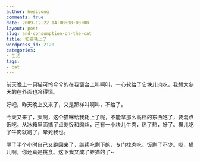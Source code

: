 ```yaml
---
author: hesicong
comments: true
date: 2009-12-22 14:08:08+00:00
layout: post
slug: and-consumption-on-the-cat
title: 和猫耗上了
wordpress_id: 2120
categories:
- 生活
tags:
- cat
---
```


前天晚上一只猫可怜兮兮的在我窗台上叫啊叫，一心软给了它块儿肉吃，我想大冬天的在外面也冷得慌。

好吧，昨天晚上又来了，又是那样叫啊叫，不给了。

今天又来了，天啊，这个猫咪给我耗上了呢，不能拿那么高档的东西吃了，要混点饭吃。从冰箱里面搞了点剩饭和肉丝，还有一小块儿牛肉，热了热，好了。猫儿吃了牛肉就跑了，晕死我也。

隔了半个小时自己又跑回来了，继续吃剩下的，专门找肉吃。饭剩了不少。哎，猫儿啊，你还真是挑食。这下我又成了养猫的了~
